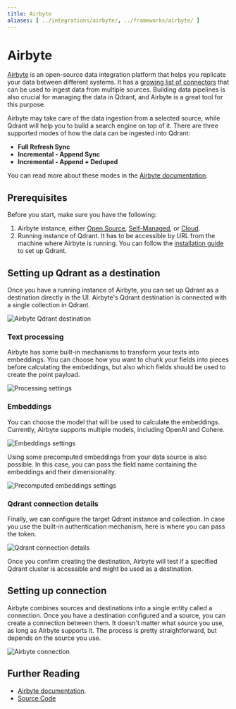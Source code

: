 ```yaml
---
title: Airbyte
aliases: [ ../integrations/airbyte/, ../frameworks/airbyte/ ]
---
```


# Airbyte

[Airbyte](https://airbyte.com/) is an open-source data integration platform that helps you replicate your data
between different systems. It has a [growing list of connectors](https://docs.airbyte.io/integrations) that can
be used to ingest data from multiple sources. Building data pipelines is also crucial for managing the data in
Qdrant, and Airbyte is a great tool for this purpose.

Airbyte may take care of the data ingestion from a selected source, while Qdrant will help you to build a search
engine on top of it. There are three supported modes of how the data can be ingested into Qdrant:

* **Full Refresh Sync**
* **Incremental - Append Sync**
* **Incremental - Append + Deduped**

You can read more about these modes in the [Airbyte documentation](https://docs.airbyte.io/integrations/destinations/qdrant).

## Prerequisites

Before you start, make sure you have the following:

1. Airbyte instance, either [Open Source](https://airbyte.com/solutions/airbyte-open-source),
   [Self-Managed](https://airbyte.com/solutions/airbyte-enterprise), or [Cloud](https://airbyte.com/solutions/airbyte-cloud).
2. Running instance of Qdrant. It has to be accessible by URL from the machine where Airbyte is running.
   You can follow the [installation guide](/documentation/guides/installation/) to set up Qdrant.

## Setting up Qdrant as a destination

Once you have a running instance of Airbyte, you can set up Qdrant as a destination directly in the UI.
Airbyte's Qdrant destination is connected with a single collection in Qdrant.

![Airbyte Qdrant destination](/documentation/frameworks/airbyte/qdrant-destination.png)

### Text processing

Airbyte has some built-in mechanisms to transform your texts into embeddings. You can choose how you want to
chunk your fields into pieces before calculating the embeddings, but also which fields should be used to
create the point payload.

![Processing settings](/documentation/frameworks/airbyte/processing.png)

### Embeddings

You can choose the model that will be used to calculate the embeddings. Currently, Airbyte supports multiple
models, including OpenAI and Cohere.

![Embeddings settings](/documentation/frameworks/airbyte/embedding.png)

Using some precomputed embeddings from your data source is also possible. In this case, you can pass the field
name containing the embeddings and their dimensionality.

![Precomputed embeddings settings](/documentation/frameworks/airbyte/precomputed-embedding.png)

### Qdrant connection details

Finally, we can configure the target Qdrant instance and collection. In case you use the built-in authentication
mechanism, here is where you can pass the token.

![Qdrant connection details](/documentation/frameworks/airbyte/qdrant-config.png)

Once you confirm creating the destination, Airbyte will test if a specified Qdrant cluster is accessible and
might be used as a destination.

## Setting up connection

Airbyte combines sources and destinations into a single entity called a connection. Once you have a destination
configured and a source, you can create a connection between them. It doesn't matter what source you use, as
long as Airbyte supports it. The process is pretty straightforward, but depends on the source you use.

![Airbyte connection](/documentation/frameworks/airbyte/connection.png)

## Further Reading

* [Airbyte documentation](https://docs.airbyte.com/understanding-airbyte/connections/).
* [Source Code](https://github.com/airbytehq/airbyte/tree/master/airbyte-integrations/connectors/destination-qdrant)
